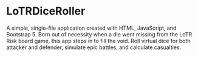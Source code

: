 # LoTRDiceRoller
A simple, single-file application created with HTML, JavaScript, and Bootstrap 5. Born out of necessity when a die went missing from the LoTR Risk board game, this app steps in to fill the void. Roll virtual dice for both attacker and defender, simulate epic battles, and calculate casualties.
